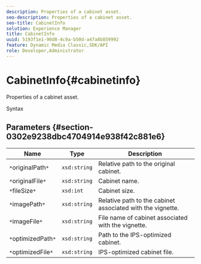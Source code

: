 ```yaml
---
description: Properties of a cabinet asset.
seo-description: Properties of a cabinet asset.
seo-title: CabinetInfo
solution: Experience Manager
title: CabinetInfo
uuid: 5193f1e1-90d8-4c9a-b50d-a47a8b859992
feature: Dynamic Media Classic,SDK/API
role: Developer,Administrator
---
```


# CabinetInfo{#cabinetinfo}

Properties of a cabinet asset.

 Syntax 

## Parameters {#section-0302e9238dbc4704914e938f42c881e6}

|  Name  | Type  | Description  |
|---|---|---|
|  `*`originalPath`*`  | `xsd:string`  | Relative path to the original cabinet.  |
|  `*`originalFile`*`  | `xsd:string`  | Cabinet name.  |
|  `*`fileSize`*`  | `xsd:int`  | Cabinet size.  |
|  `*`imagePath`*`  | `xsd:string`  | Relative path to the cabinet associated with the vignette.  |
|  `*`imageFile`*`  | `xsd:string`  | File name of cabinet associated with the vignette.  |
|  `*`optimizedPath`*`  | `xsd:string`  | Path to the IPS-optimized cabinet.  |
|  `*`optimizedFile`*`  | `xsd:string`  | IPS-optimized cabinet file.  |

